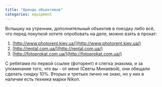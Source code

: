 ```yaml
---
title: "Аренда объективов"
categories: equipment
---
```


Вспышку на утренник, дополнительный объектив в поездку либо всё, что перед покупкой хотите опробовать на деле, можно взять в прокат:

1. [http://www.photorent.kiev.ua/](http://www.photorent.kiev.ua/)
2. [http://rental.com.ua/](http://rental.com.ua/)
3. [http://fotoprokat.com.ua/](http://fotoprokat.com.ua/)

С ребятами по первой ссылке (фоторент) я слегка знакома, и за упоминание того, что вы - от меня (Светы Минаевой), они обещали сделать скидку 10%.
Вторых и третьих лично не знаю, но у них в наличии есть техника марки Nikon.


